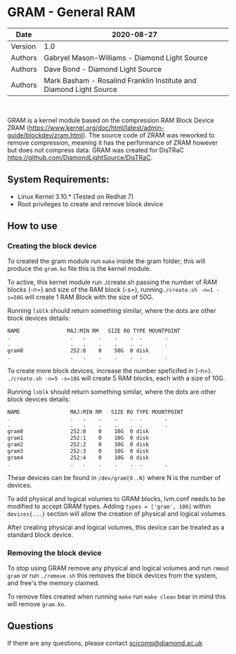 # GRAM - General RAM 

| Date    | 2020-08-27                                    |
|---------|-----------------------------------------------|
| Version | 1.0                                           |
| Authors | Gabryel Mason-Williams - Diamond Light Source |
| Authors | Dave Bond - Diamond Light Source              |
| Authors | Mark Basham - Rosalind Franklin Institute and  Diamond Light Source              |

<br>

GRAM is a kernel module based on the compression RAM Block Device ZRAM (https://www.kernel.org/doc/html/latest/admin-guide/blockdev/zram.html). The source code of ZRAM was reworked to remove compression, meaning it has the performance of ZRAM however but does not compress data. GRAM was created for DisTRaC https://github.com/DiamondLightSource/DisTRaC. 

## System Requirements:

- Linux Kernel 3.10.\* (Tested on Redhat 7)
- Root privileges to create and remove block device

## How to use

### Creating the block device

To created the gram module run `make` inside the gram folder; this will produce the `gram.ko` file this is the kernel module.

To active, this kernel module run ./create.sh passing the number of RAM blocks (-n=) and size of the RAM block (-s=), running`./create.sh -n=1 -s=50G` will create 1 RAM Block with the size of 50G.

Running `lsblk` should return something similar, where the dots are other block devices details:

```sh
NAME               MAJ:MIN RM   SIZE RO TYPE MOUNTPOINT
.                   .   .    .    .    .  .       .
.                   .   .    .    .    .  .       .
gram0               252:0    0    50G  0 disk
.                   .   .    .    .    .  .       .
```


To create more block devices, increase the number speficifed in (-n=). `./create.sh -n=5 -s=10G` will create 5 RAM blocks, each with a size of 10G. 

Running `lsblk` should return something similar, where the dots are other block devices details:

```sh
NAME                MAJ:MIN RM   SIZE RO TYPE MOUNTPOINT
.                   .   .    .    .    .  .       .
.                   .   .    .    .    .  .       .
gram0               252:0    0    10G  0 disk
gram1               252:1    0    10G  0 disk
gram2               252:2    0    10G  0 disk
gram3               252:3    0    10G  0 disk
gram4               252:4    0    10G  0 disk
.                   .   .    .    .    .  .       .
```

These devices can be found in `/dev/gram[0..N]` where N is the number of devices. 

To add physical and logical volumes to GRAM blocks, lvm.conf needs to be modified to accept GRAM types. Adding `types = ['gram', 100]`  within `devices{...}` section will allow the creation of physical and logical volumes.

After creating physical and logical volumes, this device can be treated as a standard block device.

### Removing the block device

To stop using GRAM remove any physical and logical volumes and run
`rmmod gram` or run `./remove.sh` this removes the block devices from the system, and free's the memory claimed. 

To remove files created when running `make` run `make clean` bear in mind this will remove `gram.ko`.

## Questions

If there are any questions, please contact scicomp@diamond.ac.uk
